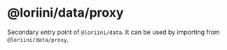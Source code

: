 # @loriini/data/proxy

Secondary entry point of `@loriini/data`. It can be used by importing from `@loriini/data/proxy`.
